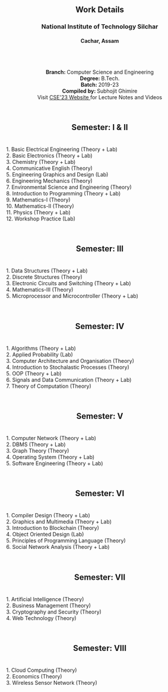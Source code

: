 <h2> <p align='center'> Work Details </p> </h2>
<h3> <p align='center'> National Institute of Technology Silchar </p> </h3>
<h4> <p align='center'> Cachar, Assam </p> </h4>
<br>
<p align='center'> 
  <br> <b> Branch: </b> Computer Science and Engineering
  <br> <b> Degree: </b> B.Tech.
  <br> <b> Batch: </b> 2019-23
  <br> <b> Compiled by: </b> Subhojit Ghimire
  <br> Visit <a href="https://sites.google.com/view/nitscse23/materials"> CSE'23 Website </a> for Lecture Notes and Videos
</p>
<br>
<h2> <p align='center'> Semester: I & II </p> </h2>
<p>
  <br> 1. Basic Electrical Engineering (Theory + Lab)
  <br> 2. Basic Electronics (Theory + Lab)
  <br> 3. Chemistry (Theory + Lab)
  <br> 4. Communicative English (Theory)
  <br> 5. Engineering Graphics and Design (Lab)
  <br> 6. Engineering Mechanics (Theory)
  <br> 7. Environmental Science and Engineering (Theory)
  <br> 8. Introduction to Programming (Theory + Lab)
  <br> 9. Mathematics-I (Theory)
  <br> 10. Mathematics-II (Theory)
  <br> 11. Physics (Theory + Lab)
  <br> 12. Workshop Practice (Lab)
</p>
<br>
<h2> <p align='center'> Semester: III </p> </h2>
<p>
  <br> 1. Data Structures (Theory + Lab)
  <br> 2. Discrete Structures (Theory)
  <br> 3. Electronic Circuits and Switching (Theory + Lab)
  <br> 4. Mathematics-III (Theory)
  <br> 5. Microprocessor and Microcontroller (Theory + Lab)
</p>
<br>
<h2> <p align='center'> Semester: IV </p> </h2>
<p>
  <br> 1. Algorithms (Theory + Lab)
  <br> 2. Applied Probability (Lab)
  <br> 3. Computer Architecture and Organisation (Theory)
  <br> 4. Introduction to Stochalastic Processes (Theory)
  <br> 5. OOP (Theory + Lab)
  <br> 6. Signals and Data Communication (Theory + Lab)
  <br> 7. Theory of Computation (Theory)
</p>
<br>
<h2> <p align='center'> Semester: V </p> </h2>
<p>
  <br> 1. Computer Network (Theory + Lab)
  <br> 2. DBMS (Theory + Lab)
  <br> 3. Graph Theory (Theory)
  <br> 4. Operating System (Theory + Lab)
  <br> 5. Software Engineering (Theory + Lab)
</p>
<br>
<h2> <p align='center'> Semester: VI </p> </h2>
<p>
  <br> 1. Compiler Design (Theory + Lab)
  <br> 2. Graphics and Multimedia (Theory + Lab)
  <br> 3. Introduction to Blockchain (Theory)
  <br> 4. Object Oriented Design (Lab)
  <br> 5. Principles of Programming Language (Theory)
  <br> 6. Social Network Analysis (Theory + Lab)
</p>
<br>
<h2> <p align='center'> Semester: VII </p> </h2>
<p>
  <br> 1. Artificial Intelligence (Theory)
  <br> 2. Business Management (Theory)
  <br> 3. Cryptography and Security (Theory)
  <br> 4. Web Technology (Theory)
</p>
<br>
<h2> <p align='center'> Semester: VIII </p> </h2>
<p>
  <br> 1. Cloud Computing (Theory)
  <br> 2. Economics (Theory)
  <br> 3. Wireless Sensor Network (Theory)
</p>
